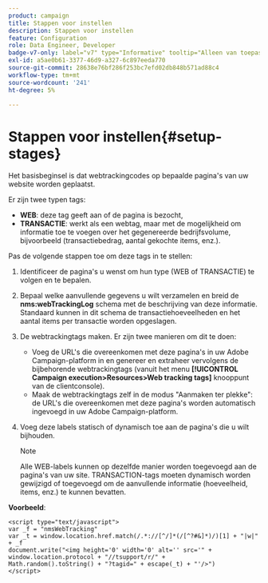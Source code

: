 ```yaml
---
product: campaign
title: Stappen voor instellen
description: Stappen voor instellen
feature: Configuration
role: Data Engineer, Developer
badge-v7-only: label="v7" type="Informative" tooltip="Alleen van toepassing op Campaign Classic v7"
exl-id: a5ae0b61-3377-46d9-a327-6c897eeda770
source-git-commit: 28638e76bf286f253bc7efd02db848b571ad88c4
workflow-type: tm+mt
source-wordcount: '241'
ht-degree: 5%

---
```


# Stappen voor instellen{#setup-stages}

Het basisbeginsel is dat webtrackingcodes op bepaalde pagina&#39;s van uw website worden geplaatst.

Er zijn twee typen tags:

* **WEB**: deze tag geeft aan of de pagina is bezocht,
* **TRANSACTIE**: werkt als een webtag, maar met de mogelijkheid om informatie toe te voegen over het gegenereerde bedrijfsvolume, bijvoorbeeld (transactiebedrag, aantal gekochte items, enz.).

Pas de volgende stappen toe om deze tags in te stellen:

1. Identificeer de pagina&#39;s u wenst om hun type (WEB of TRANSACTIE) te volgen en te bepalen.
1. Bepaal welke aanvullende gegevens u wilt verzamelen en breid de **nms:webTrackingLog** schema met de beschrijving van deze informatie. Standaard kunnen in dit schema de transactiehoeveelheden en het aantal items per transactie worden opgeslagen.
1. De webtrackingtags maken. Er zijn twee manieren om dit te doen:

   * Voeg de URL&#39;s die overeenkomen met deze pagina&#39;s in uw Adobe Campaign-platform in en genereer en extraheer vervolgens de bijbehorende webtrackingtags (vanuit het menu **[!UICONTROL Campaign execution>Resources>Web tracking tags]** knooppunt van de clientconsole).
   * Maak de webtrackingtags zelf in de modus &quot;Aanmaken ter plekke&quot;: de URL&#39;s die overeenkomen met deze pagina&#39;s worden automatisch ingevoegd in uw Adobe Campaign-platform.

1. Voeg deze labels statisch of dynamisch toe aan de pagina&#39;s die u wilt bijhouden.

   >[!NOTE]
   >
   >Alle WEB-labels kunnen op dezelfde manier worden toegevoegd aan de pagina&#39;s van uw site. TRANSACTION-tags moeten dynamisch worden gewijzigd of toegevoegd om de aanvullende informatie (hoeveelheid, items, enz.) te kunnen bevatten.

**Voorbeeld**:

```
<script type="text/javascript">
var _f = "nmsWebTracking"
var _t = window.location.href.match(/.*://[^/]*(/[^?#&]*)/)[1] + "|w|" + _f
document.write("<img height='0' width='0' alt='' src='" +
window.location.protocol + "//tsupport/r/" +
Math.random().toString() + "?tagid=" + escape(_t) + "'/>")
</script>
```
